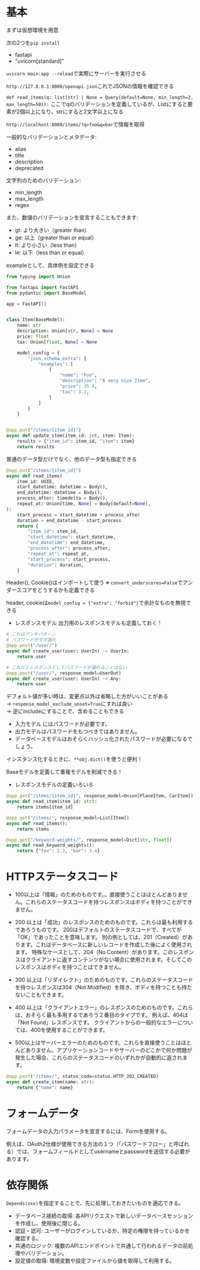 # 基本

まずは仮想環境を用意

次の2つを`pip install`
- fastapi
- "uvicorn[standard]"

`uvicorn main:app --reload`で実際にサーバーを実行させる

`http://127.0.0.1:8000/openapi.json`これでJSONの情報を確認できる


`def read_items(q: list[str] | None = Query(default=None, min_length=2, max_length=50)):`
ここでqのバリデーションを定義しているが、Listにすると要素が2個以上になり、strにすると2文字以上になる

`http://localhost:8000/items/?q=foo&q=bar`で情報を取得

一般的なバリデーションとメタデータ:

- alias
- title
- description
- deprecated

文字列のためのバリデーション:

- min_length
- max_length
- regex


また、数値のバリデーションを宣言することもできます:

- gt: より大きい（greater than）
- ge: 以上（greater than or equal）
- lt: より小さい（less than）
- le: 以下（less than or equal）

exampleとして、具体例を設定できる
```py
from typing import Union

from fastapi import FastAPI
from pydantic import BaseModel

app = FastAPI()


class Item(BaseModel):
    name: str
    description: Union[str, None] = None
    price: float
    tax: Union[float, None] = None

    model_config = {
        "json_schema_extra": {
            "examples": [
                {
                    "name": "Foo",
                    "description": "A very nice Item",
                    "price": 35.4,
                    "tax": 3.2,
                }
            ]
        }
    }


@app.put("/items/{item_id}")
async def update_item(item_id: int, item: Item):
    results = {"item_id": item_id, "item": item}
    return results
```

普通のデータ型だけでなく、他のデータ型も指定できる

```py
@app.put("/items/{item_id}")
async def read_items(
    item_id: UUID,
    start_datetime: datetime = Body(),
    end_datetime: datetime = Body(),
    process_after: timedelta = Body(),
    repeat_at: Union[time, None] = Body(default=None),
):
    start_process = start_datetime + process_after
    duration = end_datetime - start_process
    return {
        "item_id": item_id,
        "start_datetime": start_datetime,
        "end_datetime": end_datetime,
        "process_after": process_after,
        "repeat_at": repeat_at,
        "start_process": start_process,
        "duration": duration,
    }
```

Header(), Cookie()はインポートして使う
※ `convert_underscores=False`でアンダースコアをどうするかも定義できる

header, cookieは`model_config = {"extra": "forbid"}`で余計なものを無視できる

- レスポンスモデル
出力用のレスポンスモデルも定義しておく！


```py
# これはアンチパターン
# パスワードがダダ漏れ
@app.post("/user/")
async def create_user(user: UserIn) -> UserIn:
    return user

# これだとレスポンスとしてパスワードが漏れることはない
@app.post("/user/", response_model=UserOut)
async def create_user(user: UserIn) -> Any:
    return user
```

デフォルト値が多い時は、変更点以外は省略した方がいいことがある  
→ `response_model_exclude_unset=True`にすれば良い  
→ 逆にincludeにすることで、含めることもできる


- 入力モデル にはパスワードが必要です。
- 出力モデルはパスワードをもつべきではありません。
- データベースモデルはおそらくハッシュ化されたパスワードが必要になるでしょう。

インスタンス化するときに、`**obj.dict()`を使うと便利！

Baseモデルを定義して重複モデルを削減できる！

- レスポンスモデルの定義いろいろ

```py
@app.get("/items/{item_id}", response_model=Union[PlaneItem, CarItem])
async def read_item(item_id: str):
    return items[item_id]

@app.get("/items/", response_model=List[Item])
async def read_items():
    return items

@app.get("/keyword-weights/", response_model=Dict[str, float])
async def read_keyword_weights():
    return {"foo": 2.3, "bar": 3.4}

```

# HTTPステータスコード
- 100以上は「情報」のためのものです。。直接使うことはほとんどありません。これらのステータスコードを持つレスポンスはボディを持つことができません。

- 200 以上は「成功」のレスポンスのためのものです。これらは最も利用するであろうものです。
200はデフォルトのステータスコードで、すべてが「OK」であったことを意味します。
別の例としては、201（Created）があります。これはデータベースに新しいレコードを作成した後によく使用されます。
特殊なケースとして、204（No Content）があります。このレスポンスはクライアントに返すコンテンツがない場合に使用されます。そしてこのレスポンスはボディを持つことはできません。

- 300 以上は「リダイレクト」のためのものです。これらのステータスコードを持つレスポンスは304（Not Modified）を除き、ボディを持つことも持たないこともできます。

- 400 以上は「クライアントエラー」のレスポンスのためのものです。これらは、おそらく最も多用するであろう２番目のタイプです。
例えば、404は「Not Found」レスポンスです。
クライアントからの一般的なエラーについては、400を使用することができます。

- 500以上はサーバーエラーのためのものです。これらを直接使うことはほとんどありません。アプリケーションコードやサーバーのどこかで何か問題が発生した場合、これらのステータスコードのいずれかが自動的に返されます。


```py
@app.post("/items/", status_code=status.HTTP_201_CREATED)
async def create_item(name: str):
    return {"name": name}
```

# フォームデータ
フォームデータの入力パラメータを宣言するには、Formを使用する。

例えば、OAuth2仕様が使用できる方法の１つ（「パスワードフロー」と呼ばれる）では、フォームフィールドとしてusernameとpasswordを送信する必要があります。

# 依存関係
`Depends(xxx)`を指定することで、先に処理しておきたいものを適応できる。

- データベース接続の取得: 各APIリクエストで新しいデータベースセッションを作成し、使用後に閉じる。
- 認証・認可: ユーザーがログインしているか、特定の権限を持っているかを確認する。
- 共通のロジック: 複数のAPIエンドポイントで共通して行われるデータの前処理やバリデーション。
- 設定値の取得: 環境変数や設定ファイルから値を取得して利用する。